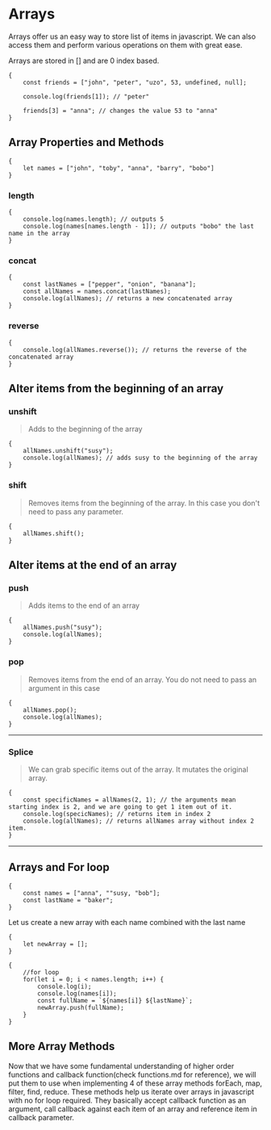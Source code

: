 # Arrays

Arrays offer us an easy way to store list of items in javascript. We can also access them and perform various operations on them with great ease.

Arrays are stored in [] and are 0 index based.

    {
        const friends = ["john", "peter", "uzo", 53, undefined, null];

        console.log(friends[1]); // "peter"

        friends[3] = "anna"; // changes the value 53 to "anna"
    }

## Array Properties and Methods

    {
        let names = ["john", "toby", "anna", "barry", "bobo"]
    }

### length

    {
        console.log(names.length); // outputs 5
        console.log(names[names.length - 1]); // outputs "bobo" the last name in the array
    }

### concat

    {
        const lastNames = ["pepper", "onion", "banana"];
        const allNames = names.concat(lastNames);
        console.log(allNames); // returns a new concatenated array
    }

### reverse

    {
        console.log(allNames.reverse()); // returns the reverse of the concatenated array
    }

## Alter items from the beginning of an array

### unshift

> Adds to the beginning of the array

    {
        allNames.unshift("susy");
        console.log(allNames); // adds susy to the beginning of the array
    }

### shift

> Removes items from the beginning of the array. In this case you don't need to pass any parameter.

    {
        allNames.shift();
    }

## Alter items at the end of an array

### push

> Adds items to the end of an array

    {
        allNames.push("susy");
        console.log(allNames);
    }

### pop

> Removes items from the end of an array. You do not need to pass an argument in this case

    {
        allNames.pop();
        console.log(allNames);
    }

---

### Splice

> We can grab specific items out of the array. It mutates the original array.

    {
        const specificNames = allNames(2, 1); // the arguments mean starting index is 2, and we are going to get 1 item out of it.
        console.log(specicNames); // returns item in index 2
        console.log(allNames); // returns allNames array without index 2 item.
    }

---

## Arrays and For loop

    {
        const names = ["anna", ""susy, "bob"];
        const lastName = "baker";
    }

Let us create a new array with each name combined with the last name

    {
        let newArray = [];
    }

    {
        //for loop
        for(let i = 0; i < names.length; i++) {
            console.log(i);
            console.log(names[i]);
            const fullName = `${names[i]} ${lastName}`;
            newArray.push(fullName);
        }
    }

## More Array Methods

Now that we have some fundamental understanding of higher order functions and callback function(check functions.md for reference), we will put them to use when implementing 4 of these array methods forEach, map, filter, find, reduce. These methods help us iterate over arrays in javascript with no for loop required. They basically accept callback function as an argument, call callback against each item of an array and reference item in callback parameter.
